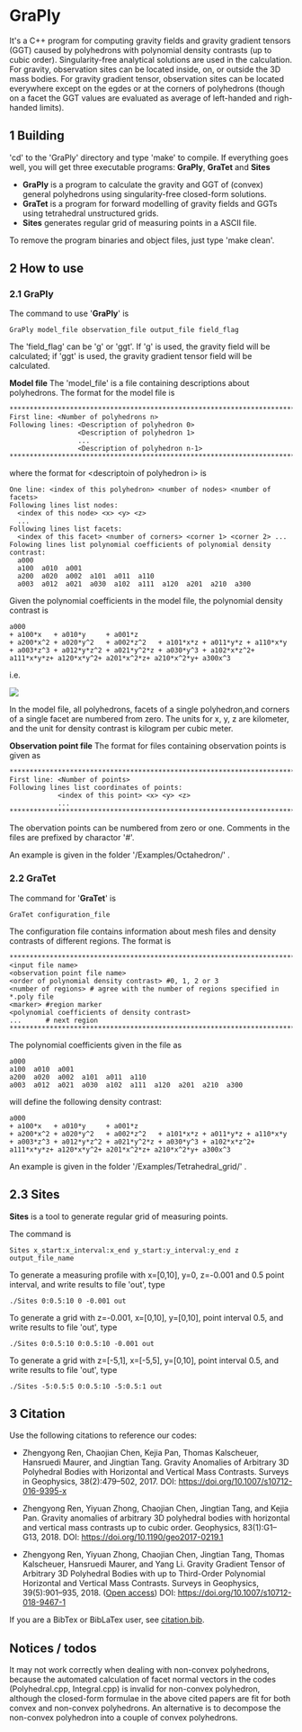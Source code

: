 # GraPly
It's a C++ program for computing gravity fields and gravity gradient tensors (GGT) caused by polyhedrons with polynomial density contrasts (up to cubic order). Singularity-free analytical solutions are used in the calculation. For gravity, observation sites can be located inside, on, or outside the 3D mass bodies. For gravity gradient tensor, observation sites can be located everywhere except on the egdes or at the corners of polyhedrons (though on a facet the GGT values are evaluated as average of left-handed and righ-handed limits).


## 1 Building
'cd' to the 'GraPly' directory and type 'make' to compile.  If everything goes well, you will get three executable programs: **GraPly**, **GraTet** and **Sites**

- **GraPly** is a program to calculate the gravity and GGT of (convex) general polyhedrons using singularity-free closed-form solutions. 
- **GraTet** is a program for forward modelling of gravity fields and GGTs using tetrahedral unstructured grids.
- **Sites** generates regular grid of measuring points in a ASCII file.

To remove the program binaries and object files, just type 'make clean'.

## 2 How to use
### 2.1 GraPly
The command to use  '**GraPly**' is 
```
GraPly model_file observation_file output_file field_flag
```
The 'field_flag' can be 'g' or 'ggt'. If 'g' is used, the gravity field will be calculated; if 'ggt' is used, the gravity gradient tensor field will be calculated.

**Model file**
The 'model_file' is a file containing descriptions about polyhedrons. The format for the model file is 
```
*********************************************************************************
First line: <Number of polyhedrons n> 
Following lines: <Description of polyhedron 0>
                 <Description of polyhedron 1>
                 ...
                 <Description of polyhedron n-1>
*********************************************************************************
```
where the format for <descriptoin of polyhedron i\> is
```
One line: <index of this polyhedron> <number of nodes> <number of facets>
Following lines list nodes:
  <index of this node> <x> <y> <z>
  ...
Following lines list facets:
  <index of this facet> <number of corners> <corner 1> <corner 2> ...
Folowing lines list polynomial coefficients of polynomial density contrast:
  a000
  a100  a010  a001
  a200  a020  a002  a101  a011  a110
  a003  a012  a021  a030  a102  a111  a120  a201  a210  a300
```

Given the polynomial coefficients in the model file, the polynomial density contrast is
```
a000
+ a100*x   + a010*y     + a001*z
+ a200*x^2 + a020*y^2   + a002*z^2   + a101*x*z + a011*y*z + a110*x*y
+ a003*z^3 + a012*y*z^2 + a021*y^2*z + a030*y^3 + a102*x*z^2+ a111*x*y*z+ a120*x*y^2+ a201*x^2*z+ a210*x^2*y+ a300x^3
```
i.e.

![](http://latex.codecogs.com/gif.latex?\\lambda=a_{000}+a_{100}x+a_{010}y+a_{001}z+a_{200}x^2+a_{020}y^2+a_{002}z^2+a_{101}xz+a_{011}yz+a_{110}xy+a_{003}z^3+a_{012}yz^2+a_{021}y^2z+a_{030}y^3+a_{102}xz^2+a_{111}xyz+a_{120}xy^2+a_{201}x^2z+a_{210}x^2y+a_{300}x^3})

In the model file, all polyhedrons, facets of a single polyhedron,and corners of a single facet are numbered from zero. The units for x, y, z are kilometer, and the unit for density contrast is kilogram per cubic meter.  

**Observation point file**
The format for files containing observation points is given as
```
*********************************************************************************
First line: <Number of points>
Following lines list coordinates of points:
            <index of this point> <x> <y> <z>
            ...
*********************************************************************************
```
The obervation points can be numbered from zero or one.  Comments in the files are prefixed by charactor '#'.

An example is given in the folder '/Examples/Octahedron/' .

### 2.2 GraTet
The command for '**GraTet**' is
```
GraTet configuration_file
```
The configuration file contains information about mesh files and density contrasts of different regions. The format is
```
*********************************************************************************
<input file name>
<observation point file name>
<order of polynomial density contrast> #0, 1, 2 or 3
<number of regions> # agree with the number of regions specified in *.poly file
<marker> #region marker
<polynomial coefficients of density contrast>
...      # next region
*********************************************************************************
```
The polynomial coefficients given in the file as
```
a000
a100  a010  a001
a200  a020  a002  a101  a011  a110
a003  a012  a021  a030  a102  a111  a120  a201  a210  a300
```
will define the following density contrast:
```
a000
+ a100*x   + a010*y     + a001*z
+ a200*x^2 + a020*y^2   + a002*z^2   + a101*x*z + a011*y*z + a110*x*y
+ a003*z^3 + a012*y*z^2 + a021*y^2*z + a030*y^3 + a102*x*z^2+ a111*x*y*z+ a120*x*y^2+ a201*x^2*z+ a210*x^2*y+ a300x^3
```

An example is given in the folder '/Examples/Tetrahedral_grid/' .

## 2.3 Sites
**Sites** is a tool to generate regular grid of measuring points. 

The command is
```
Sites x_start:x_interval:x_end y_start:y_interval:y_end z output_file_name
```

To generate a measuring profile with x=[0,10], y=0, z=-0.001 and 0.5 point interval, and write results to file 'out', type
```
./Sites 0:0.5:10 0 -0.001 out
```

To generate a grid with z=-0.001, x=[0,10], y=[0,10], point interval 0.5, and write results to file 'out', type
```
./Sites 0:0.5:10 0:0.5:10 -0.001 out
```

To generate a grid with z=[-5,1], x=[-5,5], y=[0,10], point interval 0.5, and write results to file 'out', type
```
./Sites -5:0.5:5 0:0.5:10 -5:0.5:1 out
```

## 3 Citation
Use the following citations to reference our codes:

- Zhengyong Ren, Chaojian Chen, Kejia Pan, Thomas Kalscheuer, Hansruedi Maurer, and Jingtian Tang. Gravity Anomalies of Arbitrary 3D Polyhedral Bodies with Horizontal and Vertical Mass Contrasts. Surveys in Geophysics, 38(2):479–502, 2017.  DOI: https://doi.org/10.1007/s10712-016-9395-x

- Zhengyong Ren, Yiyuan Zhong, Chaojian Chen, Jingtian Tang, and Kejia Pan. Gravity anomalies of arbitrary 3D polyhedral bodies with horizontal and vertical mass contrasts up to cubic order. Geophysics, 83(1):G1–G13, 2018. DOI: https://doi.org/10.1190/geo2017-0219.1

- Zhengyong Ren, Yiyuan Zhong, Chaojian Chen, Jingtian Tang, Thomas Kalscheuer, Hansruedi Maurer, and Yang Li. Gravity Gradient     Tensor of Arbitrary 3D Polyhedral Bodies with up to Third-Order Polynomial Horizontal and Vertical Mass Contrasts. Surveys in Geophysics, 39(5):901–935, 2018. ([Open access](https://link.springer.com/article/10.1007/s10712-018-9467-1))  DOI: https://doi.org/10.1007/s10712-018-9467-1 

If you are a BibTex or BibLaTex user, see [citation.bib](https://github.com/zhong-yy/GraPly/blob/master/References/citation.bib).

## Notices / todos
It may not work correctly when dealing with non-convex polyhedrons, because the automated calculation of facet normal vectors in the codes (Polyhedral.cpp, Integral.cpp) is invalid for non-convex polyhedron, although the closed-form formulae in the above cited papers are fit for both convex and non-convex polyhedrons. An alternative is to decompose the non-convex polyhedron into a couple of convex polyhedrons.
